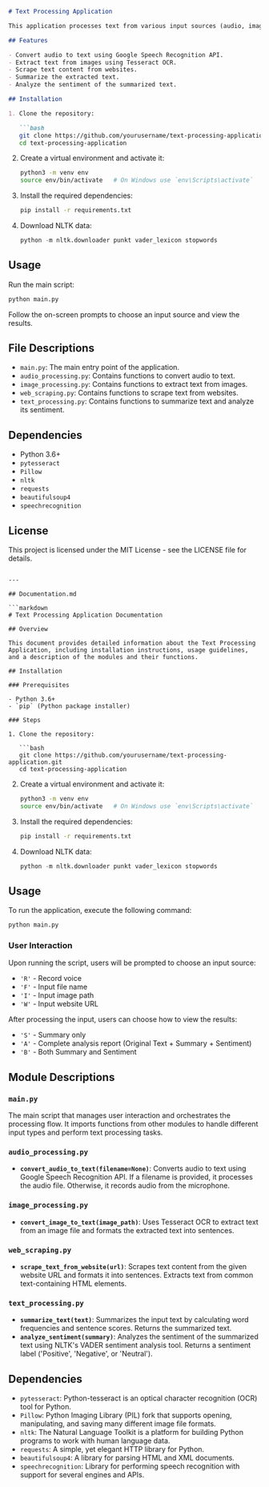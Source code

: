 
```markdown
# Text Processing Application

This application processes text from various input sources (audio, images, text files, and websites) to provide summarized text and sentiment analysis. It leverages several Python libraries for text extraction, summarization, and sentiment analysis.

## Features

- Convert audio to text using Google Speech Recognition API.
- Extract text from images using Tesseract OCR.
- Scrape text content from websites.
- Summarize the extracted text.
- Analyze the sentiment of the summarized text.

## Installation

1. Clone the repository:

   ```bash
   git clone https://github.com/yourusername/text-processing-application.git
   cd text-processing-application
   ```

2. Create a virtual environment and activate it:

   ```bash
   python3 -m venv env
   source env/bin/activate   # On Windows use `env\Scripts\activate`
   ```

3. Install the required dependencies:

   ```bash
   pip install -r requirements.txt
   ```

4. Download NLTK data:

   ```python
   python -m nltk.downloader punkt vader_lexicon stopwords
   ```

## Usage

Run the main script:

```bash
python main.py
```

Follow the on-screen prompts to choose an input source and view the results.

## File Descriptions

- `main.py`: The main entry point of the application.
- `audio_processing.py`: Contains functions to convert audio to text.
- `image_processing.py`: Contains functions to extract text from images.
- `web_scraping.py`: Contains functions to scrape text from websites.
- `text_processing.py`: Contains functions to summarize text and analyze its sentiment.

## Dependencies

- Python 3.6+
- `pytesseract`
- `Pillow`
- `nltk`
- `requests`
- `beautifulsoup4`
- `speechrecognition`

## License

This project is licensed under the MIT License - see the LICENSE file for details.
```

---

## Documentation.md

```markdown
# Text Processing Application Documentation

## Overview

This document provides detailed information about the Text Processing Application, including installation instructions, usage guidelines, and a description of the modules and their functions.

## Installation

### Prerequisites

- Python 3.6+
- `pip` (Python package installer)

### Steps

1. Clone the repository:

   ```bash
   git clone https://github.com/yourusername/text-processing-application.git
   cd text-processing-application
   ```

2. Create a virtual environment and activate it:

   ```bash
   python3 -m venv env
   source env/bin/activate   # On Windows use `env\Scripts\activate`
   ```

3. Install the required dependencies:

   ```bash
   pip install -r requirements.txt
   ```

4. Download NLTK data:

   ```python
   python -m nltk.downloader punkt vader_lexicon stopwords
   ```

## Usage

To run the application, execute the following command:

```bash
python main.py
```

### User Interaction

Upon running the script, users will be prompted to choose an input source:

- `'R'` - Record voice
- `'F'` - Input file name
- `'I'` - Input image path
- `'W'` - Input website URL

After processing the input, users can choose how to view the results:

- `'S'` - Summary only
- `'A'` - Complete analysis report (Original Text + Summary + Sentiment)
- `'B'` - Both Summary and Sentiment

## Module Descriptions

### `main.py`

The main script that manages user interaction and orchestrates the processing flow. It imports functions from other modules to handle different input types and perform text processing tasks.

### `audio_processing.py`

- **`convert_audio_to_text(filename=None)`**: Converts audio to text using Google Speech Recognition API. If a filename is provided, it processes the audio file. Otherwise, it records audio from the microphone.

### `image_processing.py`

- **`convert_image_to_text(image_path)`**: Uses Tesseract OCR to extract text from an image file and formats the extracted text into sentences.

### `web_scraping.py`

- **`scrape_text_from_website(url)`**: Scrapes text content from the given website URL and formats it into sentences. Extracts text from common text-containing HTML elements.

### `text_processing.py`

- **`summarize_text(text)`**: Summarizes the input text by calculating word frequencies and sentence scores. Returns the summarized text.
- **`analyze_sentiment(summary)`**: Analyzes the sentiment of the summarized text using NLTK's VADER sentiment analysis tool. Returns a sentiment label ('Positive', 'Negative', or 'Neutral').

## Dependencies

- `pytesseract`: Python-tesseract is an optical character recognition (OCR) tool for Python.
- `Pillow`: Python Imaging Library (PIL) fork that supports opening, manipulating, and saving many different image file formats.
- `nltk`: The Natural Language Toolkit is a platform for building Python programs to work with human language data.
- `requests`: A simple, yet elegant HTTP library for Python.
- `beautifulsoup4`: A library for parsing HTML and XML documents.
- `speechrecognition`: Library for performing speech recognition with support for several engines and APIs.

